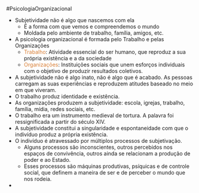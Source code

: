 #PsicologiaOrganizacional 

- Subjetividade não é algo que nascemos com ela
	- É a forma com que vemos e compreendemos o mundo
	- Moldada pelo ambiente de trabalho, família, amigos, etc.
- A psicologia organizacional é formada pelo Trabalho e pelas Organizações
	- <span style="color:#d97f36">Trabalho</span>: Atividade essencial do ser humano, que reproduz a sua própria existência e a da sociedade
	- <span style="color:#d97f36">Organizações</span>: Instituições sociais que unem esforços individuais com o objetivo de produzir resultados coletivos.
- A subjetividade não é algo inato, não é algo que é acabado. As pessoas carregam as suas experiências e reproduzem atitudes baseado no meio em que viveram.
- O trabalho produz identidade e existência.
- As organizações produzem a subjetividade: escola, igrejas, trabalho, família, mídia, redes sociais, etc.
- O trabalho era um instrumento medieval de tortura. A palavra foi ressignificada a partir do século XIV.
- A subjetividade constitui a singularidade e espontaneidade com que o indivíduo produz a própria existência.
- O indivíduo é atravessado por múltiplos processos de subjetivação.
	- Alguns processos são inconscientes, outros percebidos nos espaços de convivência, outros ainda se relacionam a produção de poder e ao Estado.
	- Esses processos são máquinas produtivas, psíquicas e de controle social, que definem a maneira de ser e de perceber o mundo que nos rodeia.
- 